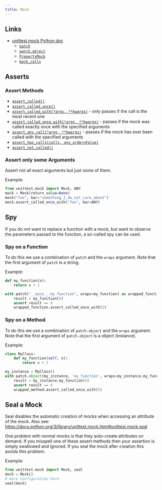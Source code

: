 ```yaml
---
title: Mock
---
```


## Links
- [unittest.mock Python doc](https://docs.python.org/3/library/unittest.mock.html)
  - [`patch`](https://docs.python.org/3/library/unittest.mock.html#patch)
  - [`patch.object`](https://docs.python.org/3/library/unittest.mock.html#patch-object)
  - [`PropertyMock`](https://docs.python.org/3/library/unittest.mock.html#unittest.mock.PropertyMock)
  - [`mock_calls`](https://docs.python.org/3/library/unittest.mock.html#unittest.mock.Mock.mock_calls)

## Asserts

### Assert Methods
- [`assert_called()`](https://docs.python.org/3/library/unittest.mock.html#unittest.mock.Mock.assert_called)
- [`assert_called_once()`](https://docs.python.org/3/library/unittest.mock.html#unittest.mock.Mock.assert_called_once)
- [`assert_called_with(*args, **kwargs)`](https://docs.python.org/3/library/unittest.mock.html#unittest.mock.Mock.assert_called_with) -
  only passes if the call is the most recent one
- [`assert_called_once_with(*args, **kwargs)`](https://docs.python.org/3/library/unittest.mock.html#unittest.mock.Mock.assert_called_once_with) -
  passes if the mock was called exactly once with the specified arguments
- [`assert_any_call(*args, **kwargs)`](https://docs.python.org/3/library/unittest.mock.html#unittest.mock.Mock.assert_any_call) -
  passes if the mock has ever been called with the specified arguments
- [`assert_has_calls(calls, any_order=False)`](https://docs.python.org/3/library/unittest.mock.html#unittest.mock.Mock.assert_has_calls)
- [`assert_not_called()`](https://docs.python.org/3/library/unittest.mock.html#unittest.mock.Mock.assert_not_called)

### Assert only some Arguments
Assert not all exact arguments but just *some* of them.

Example:
```python
from unittest.mock import Mock, ANY
mock = Mock(return_value=None)
mock("foo", bar="something_I_do_not_care_about")
mock.assert_called_once_with("foo", bar=ANY)
```

## Spy
If you do not want to replace a function with a mock,
but want to observe the parameters passed to the function,
a so-called spy can be used.

### Spy on a Function
To do this we use a combination of `patch` and the `wraps` argument.
Note that the first argument of `patch` is a string.

Example:
```python
def my_function(x):
    return x + 1

with patch("__main__.my_function", wraps=my_function) as wrapped_function:
    result = my_function(5)
    assert result == 6
    wrapped_function.assert_called_once_with(5)
```

### Spy on a Method
To do this we use a combination of `patch.object` and the `wraps` argument.
Note that the first argument of `patch.object` is a object (instance).

Example:
```python
class MyClass:
    def my_function(self, x):
        return x + 1

my_instance = MyClass()
with patch.object(my_instance, 'my_function', wraps=my_instance.my_function) as wrapped_method:
    result = my_instance.my_function(5)
    assert result == 6
    wrapped_method.assert_called_once_with(5)
```

## Seal a Mock
Seal disables the automatic creation of mocks when accessing an attribute of the mock.
Also see: https://docs.python.org/3/library/unittest.mock.html#unittest.mock.seal

One problem with normal mocks is that they auto-create attributes on demand.
If you misspell one of these assert methods then your assertion is simply swallowed and ignored.
If you seal the mock after creation this avoids this problem.

Example:
```python
from unittest.mock import Mock, seal
mock = Mock()
# more configuration here
seal(mock)
```
